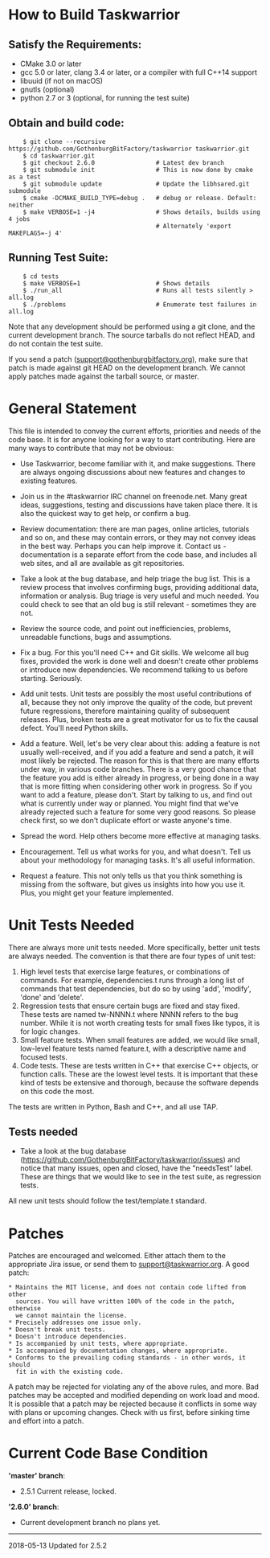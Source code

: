# How to Build Taskwarrior

## Satisfy the Requirements:
 * CMake 3.0 or later
 * gcc 5.0 or later, clang 3.4 or later, or a compiler with full C++14 support
 * libuuid (if not on macOS)
 * gnutls (optional)
 * python 2.7 or 3 (optional, for running the test suite)

## Obtain and build code:
```
    $ git clone --recursive https://github.com/GothenburgBitFactory/taskwarrior taskwarrior.git
    $ cd taskwarrior.git
    $ git checkout 2.6.0                 # Latest dev branch
    $ git submodule init                 # This is now done by cmake as a test
    $ git submodule update               # Update the libhsared.git submodule
    $ cmake -DCMAKE_BUILD_TYPE=debug .   # debug or release. Default: neither
    $ make VERBOSE=1 -j4                 # Shows details, builds using 4 jobs
                                         # Alternately 'export MAKEFLAGS=-j 4'
```
## Running Test Suite:
```
    $ cd tests
    $ make VERBOSE=1                     # Shows details
    $ ./run_all                          # Runs all tests silently > all.log
    $ ./problems                         # Enumerate test failures in all.log
```

  Note that any development should be performed using a git clone, and the
  current development branch. The source tarballs do not reflect HEAD, and do
  not contain the test suite.

  If you send a patch (support@gothenburgbitfactory.org), make sure that patch is made
  against git HEAD on the development branch. We cannot apply patches made
  against the tarball source, or master.


# General Statement
  This file is intended to convey the current efforts, priorities and needs of
  the code base. It is for anyone looking for a way to start contributing.
  Here are many ways to contribute that may not be obvious:

  * Use Taskwarrior, become familiar with it, and make suggestions. There are
    always ongoing discussions about new features and changes to existing
    features.

  * Join us in the #taskwarrior IRC channel on freenode.net. Many great ideas,
    suggestions, testing and discussions have taken place there. It is also
    the quickest way to get help, or confirm a bug.

  * Review documentation: there are man pages, online articles, tutorials and
    so on, and these may contain errors, or they may not convey ideas in the
    best way. Perhaps you can help improve it. Contact us - documentation is
    a separate effort from the code base, and includes all web sites, and all
    are available as git repositories.

  * Take a look at the bug database, and help triage the bug list. This is a
    review process that involves confirming bugs, providing additional data,
    information or analysis. Bug triage is very useful and much needed. You
    could check to see that an old bug is still relevant - sometimes they are
    not.

  * Review the source code, and point out inefficiencies, problems, unreadable
    functions, bugs and assumptions.

  * Fix a bug. For this you'll need C++ and Git skills. We welcome all bug
    fixes, provided the work is done well and doesn't create other problems or
    introduce new dependencies. We recommend talking to us before starting.
    Seriously.

  * Add unit tests. Unit tests are possibly the most useful contributions of
    all, because they not only improve the quality of the code, but prevent
    future regressions, therefore maintaining quality of subsequent releases.
    Plus, broken tests are a great motivator for us to fix the causal defect.
    You'll need Python skills.

  * Add a feature. Well, let's be very clear about this: adding a feature is
    not usually well-received, and if you add a feature and send a patch, it
    will most likely be rejected. The reason for this is that there are many
    efforts under way, in various code branches. There is a very good chance
    that the feature you add is either already in progress, or being done in a
    way that is more fitting when considering other work in progress. So if
    you want to add a feature, please don't. Start by talking to us, and find
    out what is currently under way or planned. You might find that we've
    already rejected such a feature for some very good reasons. So please
    check first, so we don't duplicate effort or waste anyone's time.

  * Spread the word. Help others become more effective at managing tasks.

  * Encouragement. Tell us what works for you, and what doesn't. Tell us about
    your methodology for managing tasks. It's all useful information.

  * Request a feature. This not only tells us that you think something is
    missing from the software, but gives us insights into how you use it.
    Plus, you might get your feature implemented.

# Unit Tests Needed
  There are always more unit tests needed. More specifically, better unit tests
  are always needed. The convention is that there are four types of unit test:

  1. High level tests that exercise large features, or combinations of commands.
     For example, dependencies.t runs through a long list of commands that test
     dependencies, but do so by using 'add', 'modify', 'done' and 'delete'.
  1. Regression tests that ensure certain bugs are fixed and stay fixed. These
     tests are named tw-NNNN.t where NNNN refers to the bug number. While it is
     not worth creating tests for small fixes like typos, it is for logic
     changes.
  1. Small feature tests. When small features are added, we would like small,
     low-level feature tests named feature.t, with a descriptive name and
     focused tests.
  1. Code tests. These are tests written in C++ that exercise C++ objects, or
     function calls. These are the lowest level tests. It is important that
     these kind of tests be extensive and thorough, because the software depends
     on this code the most.

  The tests are written in Python, Bash and C++, and all use TAP.

## Tests needed

  * Take a look at the bug database (https://github.com/GothenburgBitFactory/taskwarrior/issues)
    and notice that many issues, open and closed, have the "needsTest" label.
    These are things that we would like to see in the test suite, as regression
    tests.

  All new unit tests should follow the test/template.t standard.

# Patches
  Patches are encouraged and welcomed. Either attach them to the appropriate
  Jira issue, or send them to support@taskwarrior.org. A good patch:

    * Maintains the MIT license, and does not contain code lifted from other
      sources. You will have written 100% of the code in the patch, otherwise
      we cannot maintain the license.
    * Precisely addresses one issue only.
    * Doesn't break unit tests.
    * Doesn't introduce dependencies.
    * Is accompanied by unit tests, where appropriate.
    * Is accompanied by documentation changes, where appropriate.
    * Conforms to the prevailing coding standards - in other words, it should
      fit in with the existing code.

  A patch may be rejected for violating any of the above rules, and more.
  Bad patches may be accepted and modified depending on work load and mood. It
  is possible that a patch may be rejected because it conflicts in some way with
  plans or upcoming changes. Check with us first, before sinking time and effort
  into a patch.

# Current Code Base Condition

**'master' branch**:
 * 2.5.1 Current release, locked.

 **'2.6.0' branch**:
  * Current development branch no plans yet.

---
2018-05-13 Updated for 2.5.2
